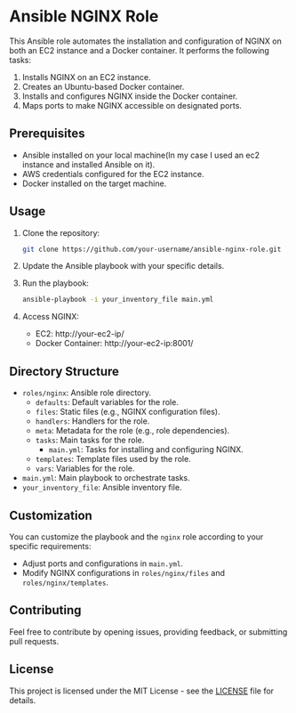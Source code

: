 # Ansible NGINX Role

This Ansible role automates the installation and configuration of NGINX on both an EC2 instance and a Docker container. It performs the following tasks:

1. Installs NGINX on an EC2 instance.
2. Creates an Ubuntu-based Docker container.
3. Installs and configures NGINX inside the Docker container.
4. Maps ports to make NGINX accessible on designated ports.

## Prerequisites

- Ansible installed on your local machine(In my case I used an ec2 instance and installed Ansible on it).
- AWS credentials configured for the EC2 instance.
- Docker installed on the target machine.

## Usage

1. Clone the repository:

    ```bash
    git clone https://github.com/your-username/ansible-nginx-role.git
    ```

2. Update the Ansible playbook with your specific details.

3. Run the playbook:

    ```bash
    ansible-playbook -i your_inventory_file main.yml
    ```

4. Access NGINX:

   - EC2: http://your-ec2-ip/
   - Docker Container: http://your-ec2-ip:8001/

## Directory Structure

- `roles/nginx`: Ansible role directory.
  - `defaults`: Default variables for the role.
  - `files`: Static files (e.g., NGINX configuration files).
  - `handlers`: Handlers for the role.
  - `meta`: Metadata for the role (e.g., role dependencies).
  - `tasks`: Main tasks for the role.
    - `main.yml`: Tasks for installing and configuring NGINX.
  - `templates`: Template files used by the role.
  - `vars`: Variables for the role.
- `main.yml`: Main playbook to orchestrate tasks.
- `your_inventory_file`: Ansible inventory file.

## Customization

You can customize the playbook and the `nginx` role according to your specific requirements:

- Adjust ports and configurations in `main.yml`.
- Modify NGINX configurations in `roles/nginx/files` and `roles/nginx/templates`.

## Contributing

Feel free to contribute by opening issues, providing feedback, or submitting pull requests.

## License

This project is licensed under the MIT License - see the [LICENSE](LICENSE) file for details.
